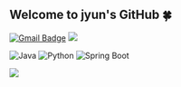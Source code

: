 ## Welcome to jyun's GitHub 🍀
[![Gmail Badge](https://img.shields.io/badge/Gmail-EA4335?style=flat-square&logo=Gmail&logoColor=white)](mailto:kimjyun27@gmail.com)
<a href="https://k-jyun.tistory.com/">
  <img src="https://img.shields.io/badge/Tech Blog-000000?style=flat-square&logo=tistory&logoColor=white" />
</a>

![Java](https://img.shields.io/badge/Java-007396?style=flat&logo=java&logoColor=white)
![Python](https://img.shields.io/badge/Python-3776AB?style=flat&logo=python&logoColor=white)
![Spring Boot](https://img.shields.io/badge/SpringBoot-6DB33F?style=flat&logo=spring-boot&logoColor=white)

<a href="https://github.com/devxb/gitanimals">
  <img src="https://render.gitanimals.org/farms/jyun-KIM"/>
</a>

<!--
**jyun-KIM/jyun-KIM** is a ✨ _special_ ✨ repository because its `README.md` (this file) appears on your GitHub profile.

Here are some ideas to get you started:

- 🔭 I’m currently working on ...
- 🌱 I’m currently learning ...
- 👯 I’m looking to collaborate on ...
- 🤔 I’m looking for help with ...
- 💬 Ask me about ...
- 📫 How to reach me: ...
- 😄 Pronouns: ...
- ⚡ Fun fact: ...
-->

